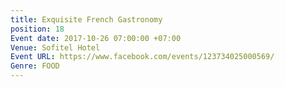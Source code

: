 ```yaml
---
title: Exquisite French Gastronomy
position: 18
Event date: 2017-10-26 07:00:00 +07:00
Venue: Sofitel Hotel
Event URL: https://www.facebook.com/events/123734025000569/
Genre: FOOD
---
```


